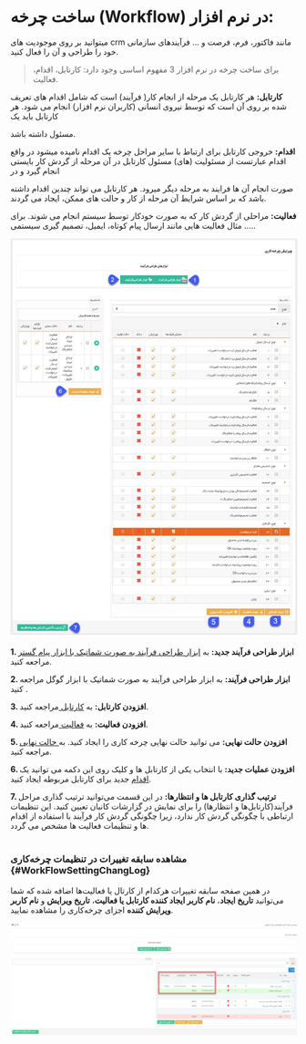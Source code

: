 # ساخت چرخه (Workflow) در نرم افزار:

میتوانید بر روی موجودیت های crm  مانند فاکتور، فرم،  فرصت و ...  فرآیندهای سازمانی خود را طراحی و آن را فعال کنید.

> برای ساخت چرخه در نرم افزار 3 مفهوم اساسی وجود دارد: کارتابل، اقدام، فعالیت.


**کارتابل:** هر کارتابل یک مرحله از انجام کار( فرآیند) است که شامل اقدام های تعریف شده بر روی آن است که توسط نیروی انسانی (کاربران نرم افزار) انجام می شود. هر کارتابل باید یک

 مسئول داشته باشد.

**اقدام:** خروجی کارتابل برای ارتباط با سایر مراحل چرخه یک اقدام نامیده میشود در واقع اقدام عبارتست از مسئولیت (های) مسئول کارتابل در آن مرحله از گردش کار بایستی انجام گیرد و در

 صورت انجام آن ها فرایند به مرحله دیگر میرود. هر کارتابل می تواند چندین اقدام داشته باشد که بر اساس شرایط آن مرحله از کار و حالت های ممکن، ایجاد می گردند.

**فعالیت:** مراحلی از گردش کار که به صورت خودکار توسط سیستم انجام می شوند. برای مثال فعالیت هایی مانند ارسال پیام کوتاه، ایمیل، تصمیم گیری سیستمی .....

![نمای کلی از ایجاد چرخه‌کاری](./Images/Work-flow-settings-over-view.png)

**1. ابزار طراحی فرآیند جدید:** به [ ابزار طراحی فرآیند به صورت شماتیک با ابزار پیام گستر](https://github.com/1stco/PayamGostarDocs/blob/master/help%202.5.4/Settings/Personalization-crm/Overview/Process-design/abzar-tarahi/abzar-tarahi.md) مراجعه کنید.

**2. ابزار طراحی فرآیند:** به  ابزار طراحی فرآیند به صورت شماتیک با ابزار گوگل مراجعه کنید .

**3. افزودن کارتابل:** به [ کارتابل ](https://github.com/1stco/PayamGostarDocs/blob/master/help%202.5.4/Settings/Personalization-crm/Overview/Process-design/Create-a-work-cycle/Cardboard/Cardboard.md)مراجعه کنید.


**4. افزودن فعالیت:** به [ فعالیت ](https://github.com/1stco/PayamGostarDocs/blob/master/help%202.5.4/Settings/Personalization-crm/Overview/Process-design/Create-a-work-cycle/Activity/Activity.md)مراجعه کنید.

**5. افزودن حالت نهایی:** می توانید حالت نهایی چرخه کاری را ایجاد کنید. به[ حالت نهایی](https://github.com/1stco/PayamGostarDocs/blob/master/help%202.5.4/Settings/Personalization-crm/Overview/Process-design/Create-a-work-cycle/Final-mode/Final-mode.md) مراجعه کنید.


**6. افزودن عملیات جدید:** با انتخاب یکی از کارتابل ها و کلیک روی این دکمه می توانید یک[ اقدام](https://github.com/1stco/PayamGostarDocs/blob/master/help%202.5.4/Settings/Personalization-crm/Overview/Process-design/Create-a-work-cycle/Action/Action.md) جدید برای کارتابل مربوطه ایجاد کنید.

**7. ترتیب گذاری کارتابل ها و انتظارها:**  در این قسمت می‌توانید ترتیب گذاری مراحل فرآیند(کارتابل‌ها و انتظارها) را برای نمایش در گزارشات کانبان تعیین کنید.
این تنظیمات ارتباطی با چگونگی گردش کار ندارد، زیرا چگونگی گردش کار فرآیند با استفاده از اقدام ها و تنظیمات فعالیت ها مشخص می گردد. 
<br>
<br>

### مشاهده سابقه تغییرات در تنظیمات چرخه‌کاری {#WorkFlowSettingChangLog}
در همین صفحه سابقه تغییرات هرکدام از کارتال یا فعالیت‌ها اضافه شده که شما می‌توانید **تاریخ ایجاد**، **نام کاربر ایجاد کننده کارتابل یا فعالیت**، **تاریخ ویرایش** و **نام کاربر ویرایش کننده** اجزای چرخه‌کاری را مشاهده نمایید.

![سابقه تغییرات در تنظیمات چرخه کاری](./Images/Change-log-in-process-setting.png)

